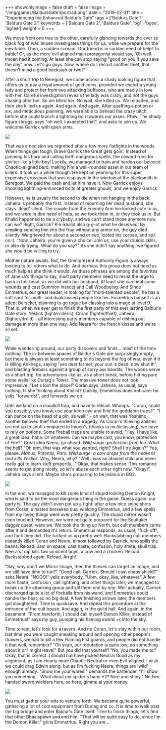 +++
showonlyimage = false
draft = false
image = "/img/games/BaldursGate1/portrait.png"
date = "2019-07-31"
title = "Experiencing the Enhanced Baldur's Gate"
tags = ['Baldurs Gate 1', 'Baldurs Gate 2']
keywords = ['Baldurs Gate 2', 'Baldurs Gate', 'bg1', 'bgee', 'bg1ee']
weight = 0
+++

We move from one tree to the other, carefully glancing towards the ever so black fog of war. Imoen investigates things for us, while we prepare for the inevitable. Then, a sudden scream. Our friend is in sudden need of help! To battle! Or, as the more evil aligned main protagonist would say, 'Oh well. Imoen had it coming. At least she can stop saying "good on you if you save the day" now. Let's go guys. Now, where do I recruit another thief, that doesn't mind a good backstab or two?' 

After a short trip to Beregost, we come across a shady looking figure that offers us to pay a royal amount of gold coins, provided we escort a young lady and protect her from two attacking buffoons, who are madly in love with her. Careful investigation reveals the lady was crazy, and not the guys chasing after her. So we killed her. No wait, she killed us. We reloaded, and then she killed us again. And again. And again. After quaffing a potion or six, and meticulous planning, we were able to behead the crazy bitch, before she could launch a lightning bolt towards our asses. Pfew. The shady figure shrugs, says "oh well, I expected that", and asks to join us. We welcome Garrick with open arms. 

<img src="/img/games/BaldursGate1/bg1_outside.png"/>

That was a decision we regretted after a few more fistfights in the woods. When things get tough, Brave Garrick the Great gets goin'. Instead of jamming his harp and calling forth dangerous spells, the coward runs for shelter like a little boy! Luckily, we managed to train and harden our beloved Chaotic-aligned bard, making him a well-rounded asset in our team of killers. It took us a while though. He kept on yearning for this super expensive crossbow that was displayed in the window of the blacksmith in Beregost. We paid the cash and let him have it. Now Garrick enjoys shooting lightning-enhanced bolts at greater ghouls, and we enjoy Garrick. 

However, he is usually the second to die when not hanging in the back. Jaheira is probably the first. Instead of mourning her dead husband, she stays 'dead' silent. The couple from the Friendly Arm Inn looked cute to us, and we were in dire need of help, so we took them in, or they took us in. But Khalid happened to be a crybaby, and we can't stand those anymore now, can we? Right, Garrick? K-k-khalid also g-g-ot what he deserved. By simpling sending him into the fray without any armor on, the guy died silently. We grieved for about a second or two, looted his corpse, and spit on it. "Now, Jaheira, you're given a choice. Join us, use your druidic skills, or also dy trying. What do you say?" As she didn't say anything, we figured she would be willing to try. 

Mother nature awaits. But, the Omnipresent Authority Figure is always looking to tell others what to do. And perhaps this group does not need as much help as she think it would. As these phrases are among the favorites of Jaheira's things to say, most party members need to resist the urge to bash in her head, as we did with her husband. At least she can heal some wounds and cast Summon Insects and Call Woodbeing. And Since Emmetrius, our great leader, is looking for "multi-talented people", he has a soft spot for multi- and dualclassed people like her. Emmetrius himself is an adept Berseker, planning to go rogue by classing into a mage at level 9. That is, when we ever get to finish the first party of this ever lasting Baldur's Gate story. Yeslick (fighter/cleric), Coran (fighter/thief), Jaheira (fighter/druid) - all interesting party members capable of dishing out damage in more than one way. Add Neera for the french kisses and we're all set. 

<img src="/img/games/BaldursGate1/bg1_garrick.png"/>

While wandering around, our party discovers and finds... most of the time nothing. The in-between spaces of Baldur's Gate are surprisingly empty, but there is always at least something to do beyond the fog of war, even if it is killing Ankhegs, saying "yes dear farmer, your sun is dead, now shut it!", and blasting fireballs against a group of sorry ass bandits. The woods serve as a short trip, for adventurers like us, as a short break, before hitting pure stone walls like Durlag's Tower. The massive tower does not look impressive. "Let's loot the place!" Coran says. Jaheira, as usual, says nothing. Is she thinking about Khalid? Luckily, Emmetrius does not care: he yells "forwards!", and forwards we go. 

Until we land on a cloudkill trap, and have to reload. Whoops. "Coran, could you possibly, you know, use your keen eye and find the goddamn traps?". "I can dance on the head of a pin, as well!" - oh wait, that was Yoshimo, another beloved thief that ended in a tragedy. As Coran's thieving abilities are not up to snuff compared to Imoen's (thanks to multiclassing), we have to rely on potions. Some fireball traps are unable to avoid. "Hey, I have like, a great idea, haha. Or whatever. Can we maybe cast, you know, protection of Fire?" Great idea Neera, go ahead. _Wild surge: protection from Ice._ What the hell? "Oh erm, that was what you wanted, right? Shall I try Again?" Yes, please. _Manus, Potentis, Paro_. _Wild surge: a cow drops from the heavens and kills Yeslick._ Why, Neera, why? "Well I was an abused child and never really got to learn stuff propertly..." Okay, that makes sense. This romance seems to get along nicely, so let's abuse each other right now. "Okay!". Jaheira says silent. Maybe she's preparing to be jealous in BG2.

<img src="/img/games/BaldursGate1/bg1_stats.png"/>

In the end, we managed to kill some kind of stupid looking Demon Knight, who is said to be the most dangerous thing in the game. Guess again: our party is. The guy didn't even put up a fight: after a few nice snipe shots from Coran, a hasted berseked dual wielding Emmetrius, and a few spells from my lover, things were over pretty quickly. The stupid mirror wasn't even touched. However, we were not quite prepared for the Soultaker dagger quest, were we. We took the thing up North, but cult members came after it and demanded it's return. Emmetrius responds, as usual, "fuck off", and fuck they did. The fucked us up pretty well. Backstabbing cult members instantly killed Coran and Neera, almost followed by Garrick, who spills the beans. Reload. Jam on space, cast haste, confusion, holy smite, skull trap. Neera's trap kills two innocent boys, a cow and a chicken. Reload. Backstabbed again. Reload. Arrgh!

"Say, why don't we Mirror Image, then the thieves can target an image, and we still have time to run?" "Good call, Garrick. Should I cast chaos shield?" asks Neera. "NOOO!" yells everybody. "Uhm, okay, like, whatever." A few more haste, confusion, call lightning, and other things later, we managed to break up the attacking group and kill them one by one. Well actually, Garrick discharged quite a lot of fireballs from his wand, and Emmetrius could handle the heat, so no big deal. A few finishing arrows later, the members got slaughtered. Time to quicksave. And repeat this procedure at the entrance of the cult house. And again, in the guild hall. And again, in the basement. "From hereforth, I should call myself Demon Killer, instead of Emmetrius!" says my guy, pumping his flaming sword +x into the sky. 

Time to rest, let's look for a tavern. And no Coran, let's stay within our room, last time you were caught sneaking around and opening other people's drawers, we had to kill a few Flaming Fist guards, and people did not handle it that well, remember? "Oh yeah, our reputation is quite low, do something about it or I might leave!" But you did that yourself! "No, you made me to!" Okay, that is correct. I should not have picked Neutral Good as my alignment, as I am clearly more Chaotic Neutral or even Evil-aligned. I wish we could drag Edwin along, but as I'm fucking Neera, things are 'wild' enough already. "Show me your wares!" demands the bartender. "I'll show you something... What about my spider's bane +2? Nice and shiny." No two-handed sword wielders here, so here, gimme al your money. 

<img src="/img/games/BaldursGate1/bg1_tavern.png"/>

You must gather your wits to venture forth. We became quite powerful, gathering a lot of cool equipment from Durlag and co. It is time to walk past the big bridge and enter Baldur's Gate itself. Time to finish things, let's find that other Bhaalspawn and end him. "That will be quite easy to do, since I'm the Demon Killer." grins Emmetrius. Right you are... 
